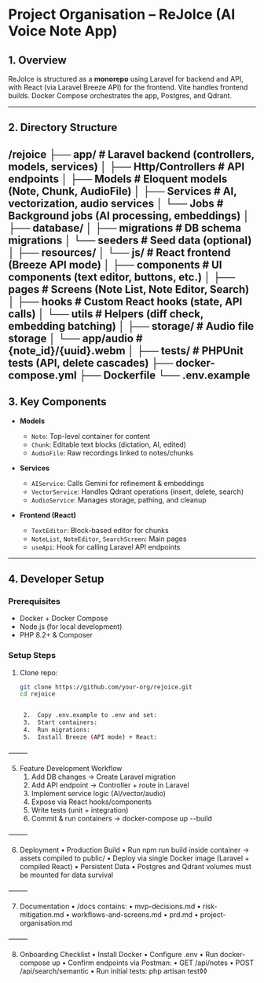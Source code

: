 
# Project Organisation – ReJoIce (AI Voice Note App)

## 1. Overview

ReJoIce is structured as a **monorepo** using Laravel for backend and API, with React (via Laravel Breeze API) for the frontend. Vite handles frontend builds. Docker Compose orchestrates the app, Postgres, and Qdrant.

---

## 2. Directory Structure
/rejoice
├── app/                 # Laravel backend (controllers, models, services)
│   ├── Http/Controllers # API endpoints
│   ├── Models           # Eloquent models (Note, Chunk, AudioFile)
│   ├── Services         # AI, vectorization, audio services
│   └── Jobs             # Background jobs (AI processing, embeddings)
│
├── database/
│   ├── migrations       # DB schema migrations
│   └── seeders          # Seed data (optional)
│
├── resources/
│   └── js/              # React frontend (Breeze API mode)
│       ├── components   # UI components (text editor, buttons, etc.)
│       ├── pages        # Screens (Note List, Note Editor, Search)
│       ├── hooks        # Custom React hooks (state, API calls)
│       └── utils        # Helpers (diff check, embedding batching)
│
├── storage/             # Audio file storage
│   └── app/audio        # {note_id}/{uuid}.webm
│
├── tests/               # PHPUnit tests (API, delete cascades)
├── docker-compose.yml
├── Dockerfile
└── .env.example
---

## 3. Key Components

- **Models**  
  - `Note`: Top-level container for content  
  - `Chunk`: Editable text blocks (dictation, AI, edited)  
  - `AudioFile`: Raw recordings linked to notes/chunks  

- **Services**  
  - `AIService`: Calls Gemini for refinement & embeddings  
  - `VectorService`: Handles Qdrant operations (insert, delete, search)  
  - `AudioService`: Manages storage, pathing, and cleanup  

- **Frontend (React)**  
  - `TextEditor`: Block-based editor for chunks  
  - `NoteList`, `NoteEditor`, `SearchScreen`: Main pages  
  - `useApi`: Hook for calling Laravel API endpoints

---

## 4. Developer Setup

### Prerequisites
- Docker + Docker Compose
- Node.js (for local development)
- PHP 8.2+ & Composer

### Setup Steps
1. Clone repo:
   ```bash
   git clone https://github.com/your-org/rejoice.git
   cd rejoice


	2.	Copy .env.example to .env and set:
	3.	Start containers:
	4.	Run migrations:
	5.	Install Breeze (API mode) + React:
⸻

5. Feature Development Workflow
	1.	Add DB changes → Create Laravel migration
	2.	Add API endpoint → Controller + route in Laravel
	3.	Implement service logic (AI/vector/audio)
	4.	Expose via React hooks/components
	5.	Write tests (unit + integration)
	6.	Commit & run containers → docker-compose up --build

⸻

6. Deployment
	•	Production Build
	•	Run npm run build inside container → assets compiled to public/
	•	Deploy via single Docker image (Laravel + compiled React)
	•	Persistent Data
	•	Postgres and Qdrant volumes must be mounted for data survival

⸻

7. Documentation
	•	/docs contains:
	•	mvp-decisions.md
	•	risk-mitigation.md
	•	workflows-and-screens.md
	•	prd.md
	•	project-organisation.md

⸻

8. Onboarding Checklist
	•	Install Docker
	•	Configure .env
	•	Run docker-compose up
	•	Confirm endpoints via Postman:
	•	GET /api/notes
	•	POST /api/search/semantic
	•	Run initial tests: php artisan test◊◊